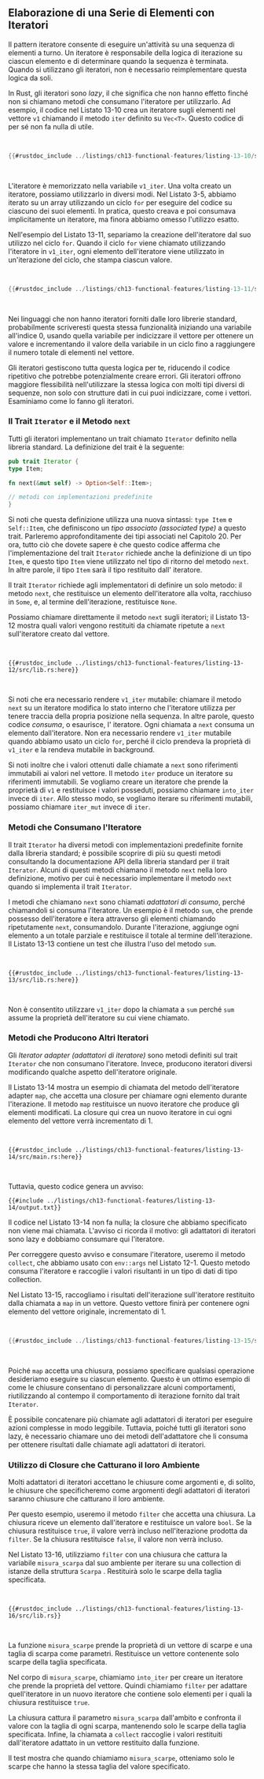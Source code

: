 ## Elaborazione di una Serie di Elementi con Iteratori

Il pattern iteratore consente di eseguire un'attività su una sequenza di elementi a turno. Un iteratore è responsabile della logica di iterazione su ciascun elemento e
di determinare quando la sequenza è terminata. Quando si utilizzano gli iteratori, non è necessario
reimplementare questa logica da soli.

In Rust, gli iteratori sono _lazy_, il che significa che non hanno effetto finché non si chiamano
metodi che consumano l'iteratore per utilizzarlo. Ad esempio, il codice nel
Listato 13-10 crea un iteratore sugli elementi nel vettore `v1` chiamando
il metodo `iter` definito su `Vec<T>`. Questo codice di per sé non fa nulla
di utile.

<Listing number="13-10" file-name="src/main.rs" caption="Creazione di un iteratore">

```rust
{{#rustdoc_include ../listings/ch13-functional-features/listing-13-10/src/main.rs:here}}
```

</Listing>

L'iteratore è memorizzato nella variabile `v1_iter`. Una volta creato un
iteratore, possiamo utilizzarlo in diversi modi. Nel Listato 3-5, abbiamo iterato su
un array utilizzando un ciclo `for` per eseguire del codice su ciascuno dei suoi elementi.
In pratica, questo creava e poi consumava implicitamente un iteratore, ma finora abbiamo omesso
l'utilizzo esatto.

Nell'esempio del Listato 13-11, separiamo la creazione dell'iteratore dal
suo utilizzo nel ciclo `for`. Quando il ciclo `for` viene chiamato utilizzando
l'iteratore in `v1_iter`, ogni elemento dell'iteratore viene utilizzato in un'iterazione del ciclo, che stampa ciascun valore.

<Listing number="13-11" file-name="src/main.rs" caption="Utilizzo di un iteratore in un ciclo `for`">

```rust
{{#rustdoc_include ../listings/ch13-functional-features/listing-13-11/src/main.rs:here}}
```

</Listing>

Nei linguaggi che non hanno iteratori forniti dalle loro librerie standard,
probabilmente scriveresti questa stessa funzionalità iniziando una variabile all'indice
0, usando quella variabile per indicizzare il vettore per ottenere un valore e
incrementando il valore della variabile in un ciclo fino a raggiungere il numero totale di elementi nel vettore.

Gli iteratori gestiscono tutta questa logica per te, riducendo il codice ripetitivo che
potrebbe potenzialmente creare errori. Gli iteratori offrono maggiore flessibilità nell'utilizzare la stessa
logica con molti tipi diversi di sequenze, non solo con strutture dati in cui puoi
indicizzare, come i vettori. Esaminiamo come lo fanno gli iteratori.

### Il Trait `Iterator` e il Metodo `next`

Tutti gli iteratori implementano un trait chiamato `Iterator` definito nella
libreria standard. La definizione del trait è la seguente:

```rust
pub trait Iterator {
type Item;

fn next(&mut self) -> Option<Self::Item>;

// metodi con implementazioni predefinite
}
```

Si noti che questa definizione utilizza una nuova sintassi: `type Item` e `Self::Item`,
che definiscono un _tipo associato (associated type)_ a questo trait. Parleremo approfonditamente dei
tipi associati nel Capitolo 20. Per ora, tutto ciò che dovete sapere è che
questo codice afferma che l'implementazione del trait `Iterator` richiede anche la definizione di
un tipo `Item`, e questo tipo `Item` viene utilizzato nel tipo di ritorno del metodo `next`.
In altre parole, il tipo `Item` sarà il tipo restituito dall'
iteratore.

Il trait `Iterator` richiede agli implementatori di definire un solo metodo: il metodo `next`, che restituisce un elemento dell'iteratore alla volta, racchiuso in
`Some`, e, al termine dell'iterazione, restituisce `None`.

Possiamo chiamare direttamente il metodo `next` sugli iteratori; il Listato 13-12 mostra
quali valori vengono restituiti da chiamate ripetute a `next` sull'iteratore creato
dal vettore.

<Listing number="13-12" file-name="src/lib.rs" caption="Chiamata del metodo `next` su un iteratore">

```rust,noplayground
{{#rustdoc_include ../listings/ch13-functional-features/listing-13-12/src/lib.rs:here}}
```

</Listing>

Si noti che era necessario rendere `v1_iter` mutabile: chiamare il metodo `next` su un
iteratore modifica lo stato interno che l'iteratore utilizza per tenere traccia della propria
posizione nella sequenza. In altre parole, questo codice _consuma_, o esaurisce, l'
iteratore. Ogni chiamata a `next` consuma un elemento dall'iteratore. Non era necessario
rendere `v1_iter` mutabile quando abbiamo usato un ciclo `for`, perché il ciclo prendeva
la proprietà di `v1_iter` e la rendeva mutabile in background.

Si noti inoltre che i valori ottenuti dalle chiamate a `next` sono riferimenti immutabili
ai valori nel vettore. Il metodo `iter` produce un iteratore
su riferimenti immutabili. Se vogliamo creare un iteratore che prende
la proprietà di `v1` e restituisce i valori posseduti, possiamo chiamare `into_iter` invece di
`iter`. Allo stesso modo, se vogliamo iterare su riferimenti mutabili, possiamo chiamare
`iter_mut` invece di `iter`.

### Metodi che Consumano l'Iteratore

Il trait `Iterator` ha diversi metodi con implementazioni predefinite
fornite dalla libreria standard; è possibile scoprire di più su questi
metodi consultando la documentazione API della libreria standard per il trait `Iterator`. Alcuni di questi metodi chiamano il metodo `next` nella loro definizione, motivo per cui
è necessario implementare il metodo `next` quando si implementa il trait
`Iterator`.

I metodi che chiamano `next` sono chiamati _adattatori di consumo_, perché chiamandoli
si consuma l'iteratore. Un esempio è il metodo `sum`, che prende possesso
dell'iteratore e itera attraverso gli elementi chiamando ripetutamente `next`,
consumandolo. Durante l'iterazione, aggiunge ogni elemento a un totale parziale
e restituisce il totale al termine dell'iterazione. Il Listato 13-13 contiene un
test che illustra l'uso del metodo `sum`.

<Listing number="13-13" file-name="src/lib.rs" caption="Chiamata del metodo `sum` per ottenere il totale di tutti gli elementi nell'iteratore">

```rust,noplayground
{{#rustdoc_include ../listings/ch13-functional-features/listing-13-13/src/lib.rs:here}}
```

</Listing>

Non è consentito utilizzare `v1_iter` dopo la chiamata a `sum` perché `sum` assume
la proprietà dell'iteratore su cui viene chiamato.

### Metodi che Producono Altri Iteratori

Gli _Iterator adapter (adattatori di iteratore)_ sono metodi definiti sul trait `Iterator` che non
consumano l'iteratore. Invece, producono iteratori diversi modificando
qualche aspetto dell'iteratore originale.

Il Listato 13-14 mostra un esempio di chiamata del metodo dell'iteratore adapter `map`,
che accetta una closure per chiamare ogni elemento durante l'iterazione.
Il metodo `map` restituisce un nuovo iteratore che produce gli elementi modificati. La
closure qui crea un nuovo iteratore in cui ogni elemento del vettore verrà
incrementato di 1.

<Listing number="13-14" file-name="src/main.rs" caption="Chiamata dell'adattatore iteratore `map` per creare un nuovo iteratore">

```rust,not_desired_behavior
{{#rustdoc_include ../listings/ch13-functional-features/listing-13-14/src/main.rs:here}}
```

</Listing>

Tuttavia, questo codice genera un avviso:

```console
{{#include ../listings/ch13-functional-features/listing-13-14/output.txt}}
```

Il codice nel Listato 13-14 non fa nulla; la closure che abbiamo specificato
non viene mai chiamata. L'avviso ci ricorda il motivo: gli adattatori di iteratori sono lazy e
dobbiamo consumare qui l'iteratore.

Per correggere questo avviso e consumare l'iteratore, useremo il metodo `collect`,
che abbiamo usato con `env::args` nel Listato 12-1. Questo metodo consuma l'iteratore
e raccoglie i valori risultanti in un tipo di dati di tipo collection.

Nel Listato 13-15, raccogliamo i risultati dell'iterazione sull'iteratore
restituito dalla chiamata a `map` in un vettore. Questo vettore finirà per contenere
ogni elemento del vettore originale, incrementato di 1.

<Listing number="13-15" file-name="src/main.rs" caption="Chiamata del metodo `map` per creare un nuovo iteratore, quindi chiamata del metodo `collect` per utilizzare il nuovo iteratore e creare un vettore">

```rust
{{#rustdoc_include ../listings/ch13-functional-features/listing-13-15/src/main.rs:here}}
```

</Listing>

Poiché `map` accetta una chiusura, possiamo specificare qualsiasi operazione desideriamo eseguire
su ciascun elemento. Questo è un ottimo esempio di come le chiusure consentano di personalizzare alcuni
comportamenti, riutilizzando al contempo il comportamento di iterazione fornito dal trait `Iterator`.

È possibile concatenare più chiamate agli adattatori di iteratori per eseguire azioni complesse in
modo leggibile. Tuttavia, poiché tutti gli iteratori sono lazy, è necessario chiamare uno dei
metodi dell'adattatore che li consuma per ottenere risultati dalle chiamate agli adattatori di iteratori.

### Utilizzo di Closure che Catturano il loro Ambiente

Molti adattatori di iteratori accettano le chiusure come argomenti e, di solito, le chiusure
che specificheremo come argomenti degli adattatori di iteratori saranno chiusure che catturano
il loro ambiente.

Per questo esempio, useremo il metodo `filter` che accetta una chiusura. La
chiusura riceve un elemento dall'iteratore e restituisce un valore `bool`. Se la chiusura
restituisce `true`, il valore verrà incluso nell'iterazione prodotta da
`filter`. Se la chiusura restituisce `false`, il valore non verrà incluso.

Nel Listato 13-16, utilizziamo `filter` con una chiusura che cattura la variabile `misura_scarpa`
dal suo ambiente per iterare su una collection di istanze della struttura `Scarpa`
. Restituirà solo le scarpe della taglia specificata.

<Listing number="13-16" file-name="src/lib.rs" caption="Utilizzo del metodo `filter` con una chiusura che cattura `misura_scarpa`">

```rust,noplayground
{{#rustdoc_include ../listings/ch13-functional-features/listing-13-16/src/lib.rs}}
```

</Listing>

La funzione `misura_scarpe` prende la proprietà di un vettore di scarpe e una taglia di scarpa
come parametri. Restituisce un vettore contenente solo scarpe della taglia
specificata.

Nel corpo di `misura_scarpe`, chiamiamo `into_iter` per creare un iteratore
che prende la proprietà del vettore. Quindi chiamiamo `filter` per adattare quell'iteratore
in un nuovo iteratore che contiene solo elementi per i quali la chiusura
restituisce `true`.

La chiusura cattura il parametro `misura_scarpa` dall'ambito e
confronta il valore con la taglia di ogni scarpa, mantenendo solo le scarpe della taglia
specificata. Infine, la chiamata a `collect` raccoglie i valori restituiti dall'iteratore
adattato in un vettore restituito dalla funzione.

Il test mostra che quando chiamiamo `misura_scarpe`, otteniamo solo le scarpe
che hanno la stessa taglia del valore specificato.
